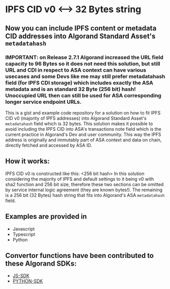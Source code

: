# IPFS CID v0 <--> 32 Bytes string
## Now you can include IPFS content or metadata CID addresses into Algorand Standard Asset's `metadatahash`

### IMPORTANT: on Release 2.7.1 Algorand increased the URL field capacity to 96 Bytes so it does not need this solution, but still URL and CDI in respect to ASA context can have various usecases and some Devs like me may still prefer metadatahash field (for IPFS CDI storage) which includes exactly the ASA metadata and is an standard 32 Byte (256 bit) hash! Unoccupied URL then can still be used for ASA corresponding longer service endpoint URLs. 

This is a gist and example code repository for a solution on how to fit IPFS CID v0 (majority of IPFS addresses) into Algorand Standard Asset's `metadatahash` field which is 32 bytes. This solution makes it possible to avoid including the IPFS CID into ASA's transactions note field which is the current practice in Algorand's Dev  and user community. This way the IPFS address is originally and immutably part of ASA context and data on chain, directly fetched and accessed by ASA ID.

## How it works:

IPFS CID v0 is constructed like this: <function><size><256 bit hash>
In this solution considering the majority of IPFS and default settings to it being v0 with sha2 function and 256 bit size, therefore these two sections can be omitted by service internal logic agreement (they are known bytes!). The remaining is a 256 bit (32 Bytes) hash string that fits into Algorand's ASA `metadatahash` field.  
 
 
## Examples are provided in

- Javascript
- Typescript
- Python

## Convertor functions have been contributed to these Algorand SDKs:

- [JS-SDK](https://github.com/algorand/js-algorand-sdk/pull/427)
- [PYTHON-SDK](https://github.com/algorand/py-algorand-sdk/pull/229)
